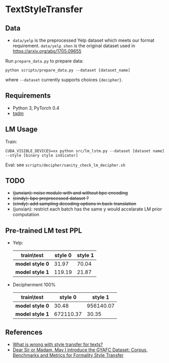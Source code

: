 # TextStyleTransfer

## Data

* `data/yelp` is the preprocessed Yelp dataset which meets our format requirement. `data/yelp_shen` is the original dataset used in https://arxiv.org/abs/1705.09655

Run `prepare_data.py` to prepare data:

```shell
python scripts/prepare_data.py --dataset [dataset_name]
```
where `--dataset` currently supports choices `{decipher}`.

## Requirements
* Python 3, PyTorch 0.4
* [tqdm](https://github.com/tqdm/tqdm)

## LM Usage
Train:
```shell
CUDA_VISIBLE_DEVICES=xx python src/lm_lstm.py --dataset [dataset name] --style [binary style indicator]
```

Eval: see `scripts/decipher/sanity_check_lm_decipher.sh`

## TODO

* ~~(junxian): noise module with and without bpe encoding~~
* ~~(cindy): bpe preprocessed dataset ?~~
* ~~(cindy): add sampling decoding options in back-translation~~
* (junxian): restrict each batch has the same y would accelarate LM prior computation


## Pre-trained LM test PPL
* Yelp:

  | train\test | style 0 | style 1 |
  | ----------- | ------- | ------- |
  | **model style 0** | 31.97   | 70.04   |
  | **model style 1** | 119.19  | 21.87   |

* Decipherment 100%

  | train\test | style 0 | style 1 |
  | ----------- | ------- | ------- |
  | **model style 0** | 30.48  | 956140.07  |
  | **model style 1** | 672110.37  | 30.35   |
  


## References
* [What is wrong with style transfer for texts?](https://arxiv.org/abs/1808.04365)
* [Dear Sir or Madam, May I introduce the GYAFC Dataset: Corpus, Benchmarks and Metrics for Formality Style Transfer](https://arxiv.org/abs/1803.06535)
